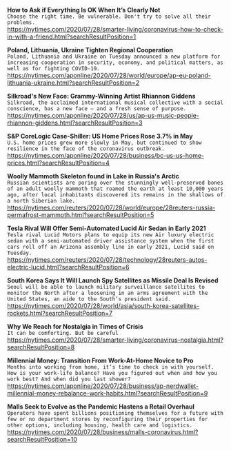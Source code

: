 **How to Ask if Everything Is OK When It’s Clearly Not**\
`Choose the right time. Be vulnerable. Don't try to solve all their problems.`\
https://nytimes.com/2020/07/28/smarter-living/coronavirus-how-to-check-in-with-a-friend.html?searchResultPosition=1

**Poland, Lithuania, Ukraine Tighten Regional Cooperation**\
`Poland, Lithuania and Ukraine on Tuesday announced a new platform for increasing cooperation in security, economy, and political matters, as well as for fighting COVID-19. `\
https://nytimes.com/aponline/2020/07/28/world/europe/ap-eu-poland-lithuania-ukraine.html?searchResultPosition=2

**Silkroad's New Face: Grammy-Winning Artist Rhiannon Giddens**\
`Silkroad, the acclaimed international musical collective with a social conscience, has a new face — and a fresh sense of purpose.`\
https://nytimes.com/aponline/2020/07/28/us/ap-us-music-people-rhiannon-giddens.html?searchResultPosition=3

**S&P CoreLogic Case-Shiller: US Home Prices Rose 3.7% in May**\
`U.S. home prices grew more slowly in May, but continued to show resilience in the face of the coronavirus outbreak.`\
https://nytimes.com/aponline/2020/07/28/business/bc-us-us-home-prices.html?searchResultPosition=4

**Woolly Mammoth Skeleton found in Lake in Russia's Arctic**\
`Russian scientists are poring over the stunningly well-preserved bones of an adult woolly mammoth that roamed the earth at least 10,000 years ago, after local inhabitants discovered its remains in the shallows of a north Siberian lake.`\
https://nytimes.com/reuters/2020/07/28/world/europe/28reuters-russia-permafrost-mammoth.html?searchResultPosition=5

**Tesla Rival Will Offer Semi-Automated Lucid Air Sedan in Early 2021**\
`Tesla rival Lucid Motors plans to equip its new Air luxury electric sedan with a semi-automated driver assistance system when the first cars roll off an Arizona assembly line in early 2021, Lucid said on Tuesday.`\
https://nytimes.com/reuters/2020/07/28/technology/28reuters-autos-electric-lucid.html?searchResultPosition=6

**South Korea Says It Will Launch Spy Satellites as Missile Deal Is Revised**\
`Seoul will be able to launch military surveillance satellites to monitor the North after a loosening in an arms agreement with the United States, an aide to the South’s president said.`\
https://nytimes.com/2020/07/28/world/asia/south-korea-satellites-rockets.html?searchResultPosition=7

**Why We Reach for Nostalgia in Times of Crisis**\
`It can be comforting. But be careful`\
https://nytimes.com/2020/07/28/smarter-living/coronavirus-nostalgia.html?searchResultPosition=8

**Millennial Money: Transition From Work-At-Home Novice to Pro**\
`Months into working from home, it’s time to check in with yourself. How is your work-life balance? Have you figured out when and how you work best? And when did you last shower? `\
https://nytimes.com/aponline/2020/07/28/business/ap-nerdwallet-millennial-money-rebalance-work-habits.html?searchResultPosition=9

**Malls Seek to Evolve as the Pandemic Hastens a Retail Overhaul**\
`Operators have spent billions positioning themselves for a future with few or no department stores by reconfiguring their properties for other options, including housing, health care and logistics.`\
https://nytimes.com/2020/07/28/business/malls-coronavirus.html?searchResultPosition=10

